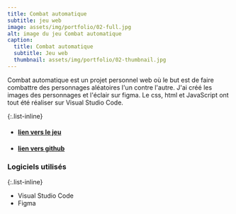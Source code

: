 ```yaml
---
title: Combat automatique
subtitle: jeu web
image: assets/img/portfolio/02-full.jpg
alt: image du jeu Combat automatique
caption:
  title: Combat automatique
  subtitle: Jeu web
  thumbnail: assets/img/portfolio/02-thumbnail.jpg
---
```

Combat automatique est un projet personnel web où le but est de faire combattre des personnages aléatoires l'un contre l'autre. J'ai créé les images des personnages et l'éclair sur figma. Le css, html et JavaScript ont tout été réaliser sur Visual Studio Code.

{:.list-inline}

- #### [lien vers le jeu](https://etennecharron.github.io/combat_automatique/)
- #### [lien vers github](https://github.com/etennecharron/combat_automatique)

### Logiciels utilisés

{:.list-inline}
- Visual Studio Code
- Figma

